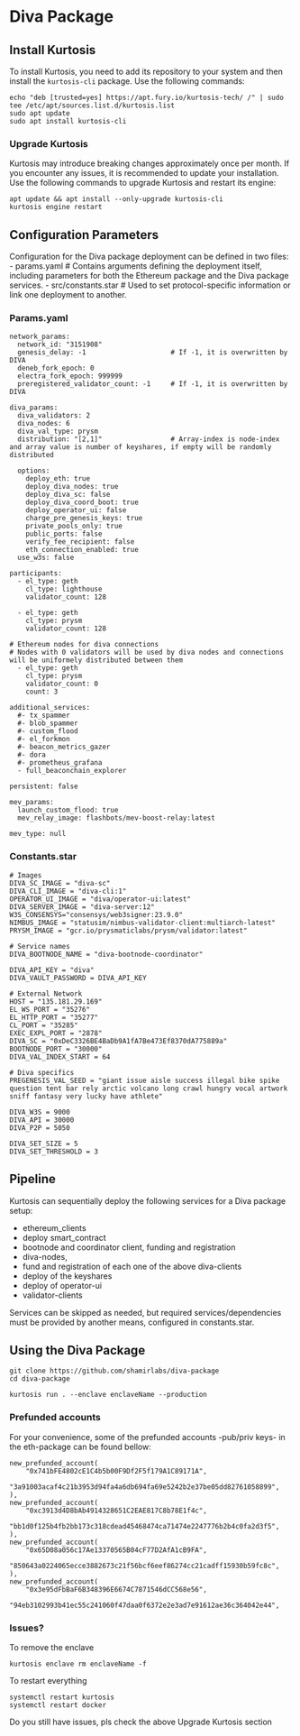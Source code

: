 # Diva Package 

## Install Kurtosis 
To install Kurtosis, you need to add its repository to your system and then install the ``kurtosis-cli`` package. Use the following commands:


``````
echo "deb [trusted=yes] https://apt.fury.io/kurtosis-tech/ /" | sudo tee /etc/apt/sources.list.d/kurtosis.list
sudo apt update
sudo apt install kurtosis-cli
``````

### Upgrade Kurtosis
Kurtosis may introduce breaking changes approximately once per month. If you encounter any issues, it is recommended to update your installation. Use the following commands to upgrade Kurtosis and restart its engine:
``````
apt update && apt install --only-upgrade kurtosis-cli
kurtosis engine restart
``````




## Configuration Parameters


Configuration for the Diva package deployment can be defined in two files:
    - params.yaml          # Contains arguments defining the deployment itself, including parameters for both the Ethereum package and the Diva package services.
    - src/constants.star   # Used to set protocol-specific information or link one deployment to another.


### Params.yaml
``````
network_params:
  network_id: "3151908"
  genesis_delay: -1                     # If -1, it is overwritten by DIVA
  deneb_fork_epoch: 0
  electra_fork_epoch: 999999
  preregistered_validator_count: -1     # If -1, it is overwritten by DIVA

diva_params:
  diva_validators: 2
  diva_nodes: 6
  diva_val_type: prysm 
  distribution: "[2,1]"                 # Array-index is node-index and array value is number of keyshares, if empty will be randomly distributed
  
  options:
    deploy_eth: true
    deploy_diva_nodes: true
    deploy_diva_sc: false
    deploy_diva_coord_boot: true
    deploy_operator_ui: false
    charge_pre_genesis_keys: true
    private_pools_only: true  
    public_ports: false
    verify_fee_recipient: false
    eth_connection_enabled: true
  use_w3s: false

participants:
  - el_type: geth
    cl_type: lighthouse
    validator_count: 128

  - el_type: geth
    cl_type: prysm
    validator_count: 128

# Ethereum nodes for diva connections
# Nodes with 0 validators will be used by diva nodes and connections will be uniformely distributed between them
  - el_type: geth
    cl_type: prysm
    validator_count: 0
    count: 3

additional_services:
  #- tx_spammer
  #- blob_spammer
  #- custom_flood
  #- el_forkmon
  #- beacon_metrics_gazer
  #- dora
  #- prometheus_grafana
  - full_beaconchain_explorer

persistent: false

mev_params:
  launch_custom_flood: true
  mev_relay_image: flashbots/mev-boost-relay:latest

mev_type: null

``````

### Constants.star

````
# Images
DIVA_SC_IMAGE = "diva-sc"
DIVA_CLI_IMAGE = "diva-cli:1"
OPERATOR_UI_IMAGE = "diva/operator-ui:latest"
DIVA_SERVER_IMAGE = "diva-server:12"
W3S_CONSENSYS="consensys/web3signer:23.9.0"
NIMBUS_IMAGE = "statusim/nimbus-validator-client:multiarch-latest"
PRYSM_IMAGE = "gcr.io/prysmaticlabs/prysm/validator:latest"

# Service names
DIVA_BOOTNODE_NAME = "diva-bootnode-coordinator"

DIVA_API_KEY = "diva"
DIVA_VAULT_PASSWORD = DIVA_API_KEY

# External Network
HOST = "135.181.29.169"
EL_WS_PORT = "35276"
EL_HTTP_PORT = "35277"
CL_PORT = "35285"
EXEC_EXPL_PORT = "2878"
DIVA_SC = "0xDeC3326BE4BaDb9A1fA7Be473Ef8370dA775889a"
BOOTNODE_PORT = "30000"
DIVA_VAL_INDEX_START = 64

# Diva specifics
PREGENESIS_VAL_SEED = "giant issue aisle success illegal bike spike question tent bar rely arctic volcano long crawl hungry vocal artwork sniff fantasy very lucky have athlete"

DIVA_W3S = 9000
DIVA_API = 30000
DIVA_P2P = 5050

DIVA_SET_SIZE = 5
DIVA_SET_THRESHOLD = 3

````


## Pipeline

Kurtosis can sequentially deploy the following services for a Diva package setup:

- ethereum_clients
- deploy smart_contract
- bootnode and coordinator client, funding and registration
- diva-nodes, 
- fund and registration of each one of the above diva-clients
- deploy of the keyshares
- deploy of operator-ui
- validator-clients

Services can be skipped as needed, but required services/dependencies must be provided by another means, configured in constants.star.



## Using the Diva Package

```
git clone https://github.com/shamirlabs/diva-package
cd diva-package
```


```
kurtosis run . --enclave enclaveName --production
```

### Prefunded accounts
For your convenience, some of the prefunded accounts -pub/priv keys- in the eth-package can be found bellow:

    new_prefunded_account(
        "0x741bFE4802cE1C4b5b00F9Df2F5f179A1C89171A",
        "3a91003acaf4c21b3953d94fa4a6db694fa69e5242b2e37be05dd82761058899",
    ),
    new_prefunded_account(
        "0xc3913d4D8bAb4914328651C2EAE817C8b78E1f4c",
        "bb1d0f125b4fb2bb173c318cdead45468474ca71474e2247776b2b4c0fa2d3f5",
    ),
    new_prefunded_account(
        "0x65D08a056c17Ae13370565B04cF77D2AfA1cB9FA",
        "850643a0224065ecce3882673c21f56bcf6eef86274cc21cadff15930b59fc8c",
    ),
    new_prefunded_account(
        "0x3e95dFbBaF6B348396E6674C7871546dCC568e56",
        "94eb3102993b41ec55c241060f47daa0f6372e2e3ad7e91612ae36c364042e44",


### Issues?

To remove the enclave
```
kurtosis enclave rm enclaveName -f
```

To restart everything
```
systemctl restart kurtosis
systemctl restart docker
```

Do you still have issues, pls check the above Upgrade Kurtosis section